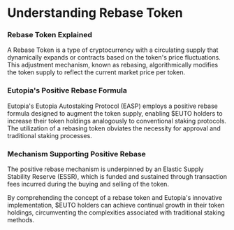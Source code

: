 # Understanding Rebase Token

### Rebase Token Explained

A Rebase Token is a type of cryptocurrency with a circulating supply that dynamically expands or contracts based on the token's price fluctuations. This adjustment mechanism, known as rebasing, algorithmically modifies the token supply to reflect the current market price per token.

### Eutopia's Positive Rebase Formula

Eutopia's Eutopia Autostaking Protocol (EASP) employs a positive rebase formula designed to augment the token supply, enabling $EUTO holders to increase their token holdings analogously to conventional staking protocols. The utilization of a rebasing token obviates the necessity for approval and traditional staking processes.

### Mechanism Supporting Positive Rebase

The positive rebase mechanism is underpinned by an Elastic Supply Stability Reserve (ESSR), which is funded and sustained through transaction fees incurred during the buying and selling of the token.

By comprehending the concept of a rebase token and Eutopia's innovative implementation, $EUTO holders can achieve continual growth in their token holdings, circumventing the complexities associated with traditional staking methods.
